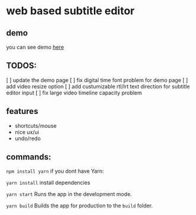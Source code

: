 # web based subtitle editor


## demo
you can see demo [here](https://hamidb80.github.io/subtitle-edtior/)

## TODOS:
[ ] update the demo page
[ ] fix digital time font problem for demo page
[ ] add video resize option
[ ] add custumizable rtl/lrt text direction for subtitle editor input
[ ] fix large video timeline capacity problem

## features
* shortcuts/mouse
* nice ux/ui
* undo/redo

## commands:
`npm install yarn`
if you dont have Yarn:

`yarn install`
install dependencies

`yarn start`
Runs the app in the development mode.

`yarn build`
Builds the app for production to the `build` folder.